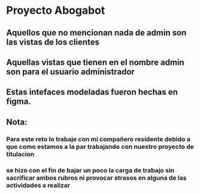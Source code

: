# Proyecto Abogabot
## Aquellos que no mencionan nada de admin son las vistas de los clientes
## Aquellas vistas que tienen en el nombre admin son para el usuario administrador
## Estas intefaces modeladas fueron hechas en figma. 




## Nota: 
 ### Para este reto lo trabaje con mi compañero residente debido a que como estamos a la par trabajando con nuestro proyecto de titulacion
 ### se hizo con el fin de bajar un poco la carga de trabajo sin sacrificar ambos rubros ni provocar atrasos en alguna de las actividades a realizar
 
